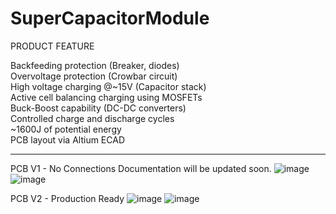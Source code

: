 # SuperCapacitorModule

PRODUCT FEATURE<br>

Backfeeding protection (Breaker, diodes)<br>
Overvoltage protection (Crowbar circuit)<br>
High voltage charging @~15V (Capacitor stack)<br>
Active cell balancing charging using MOSFETs<br>
Buck-Boost capability (DC-DC converters)<br>
Controlled charge and discharge cycles<br>
~1600J of potential energy<br>
PCB layout via Altium ECAD<br>

----------------------------------------------------------------------------------------------------------------------------

PCB V1 - No Connections
Documentation will be updated soon.
![image](https://user-images.githubusercontent.com/128961461/231567681-e619fb4f-e5d9-4b25-bfa1-501aeec791af.png)
![image](https://user-images.githubusercontent.com/128961461/231567726-f980a497-fe46-4f91-9584-fab34a4ab996.png)

PCB V2 - Production Ready
![image](https://user-images.githubusercontent.com/128961461/233273715-745d0420-c96e-4f8e-bceb-2bb525c0b04e.png)
![image](https://user-images.githubusercontent.com/128961461/233273648-7e1d6142-3cef-42c2-86ab-07e91133da3f.png)

